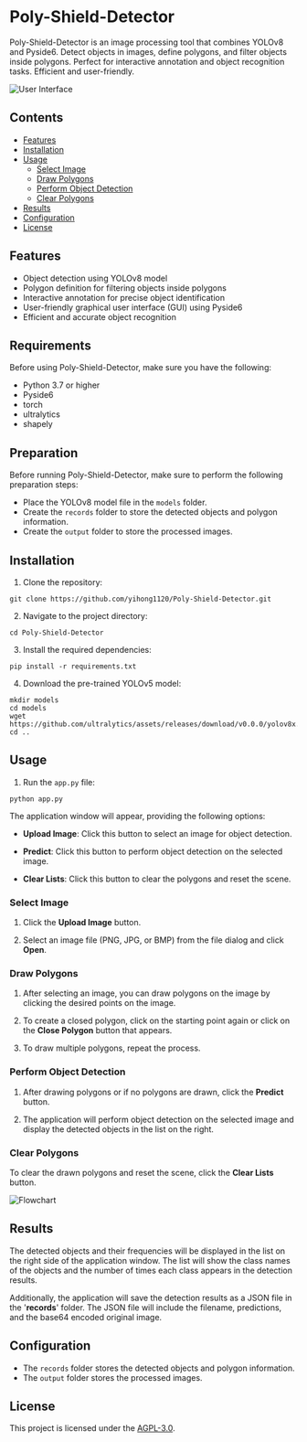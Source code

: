 # Poly-Shield-Detector

Poly-Shield-Detector is an image processing tool that combines YOLOv8 and Pyside6. Detect objects in images, define polygons, and filter objects inside polygons. Perfect for interactive annotation and object recognition tasks. Efficient and user-friendly.

![User Interface](https://github.com/yihong1120/Poly-Shield-Detector/blob/main/images/User_Interface.png)

## Contents

- [Features](#features)
- [Installation](#installation)
- [Usage](#usage)
  - [Select Image](#select-image)
  - [Draw Polygons](#draw-polygons)
  - [Perform Object Detection](#perform-object-detection)
  - [Clear Polygons](#clear-polygons)
- [Results](#results)
- [Configuration](#configuration)
- [License](#license)

## Features

- Object detection using YOLOv8 model
- Polygon definition for filtering objects inside polygons
- Interactive annotation for precise object identification
- User-friendly graphical user interface (GUI) using Pyside6
- Efficient and accurate object recognition

## Requirements

Before using Poly-Shield-Detector, make sure you have the following:

- Python 3.7 or higher
- Pyside6
- torch
- ultralytics
- shapely

## Preparation

Before running Poly-Shield-Detector, make sure to perform the following preparation steps:

- Place the YOLOv8 model file in the `models` folder.
- Create the `records` folder to store the detected objects and polygon information.
- Create the `output` folder to store the processed images.

## Installation

1. Clone the repository:

```shell
git clone https://github.com/yihong1120/Poly-Shield-Detector.git
```

2. Navigate to the project directory:

```shell
cd Poly-Shield-Detector
```

3. Install the required dependencies:

```shell
pip install -r requirements.txt
```

4. Download the pre-trained YOLOv5 model:

```shell
mkdir models
cd models
wget https://github.com/ultralytics/assets/releases/download/v0.0.0/yolov8x.pt
cd ..
```

## Usage

1. Run the `app.py` file:

```shell
python app.py
```

The application window will appear, providing the following options:

* **Upload Image**: Click this button to select an image for object detection.

* **Predict**: Click this button to perform object detection on the selected image.

* **Clear Lists**: Click this button to clear the polygons and reset the scene.

### Select Image

1. Click the **Upload Image** button.

2. Select an image file (PNG, JPG, or BMP) from the file dialog and click **Open**.

### Draw Polygons
1. After selecting an image, you can draw polygons on the image by clicking the desired points on the image.

2. To create a closed polygon, click on the starting point again or click on the **Close Polygon** button that appears.

3. To draw multiple polygons, repeat the process.

### Perform Object Detection

1. After drawing polygons or if no polygons are drawn, click the **Predict** button.

2. The application will perform object detection on the selected image and display the detected objects in the list on the right.

### Clear Polygons

To clear the drawn polygons and reset the scene, click the **Clear Lists** button.

![Flowchart](https://github.com/yihong1120/Poly-Shield-Detector/blob/main/images/flowchart.png)

## Results

The detected objects and their frequencies will be displayed in the list on the right side of the application window. The list will show the class names of the objects and the number of times each class appears in the detection results.

Additionally, the application will save the detection results as a JSON file in the '**records**' folder. The JSON file will include the filename, predictions, and the base64 encoded original image.

## Configuration

- The `records` folder stores the detected objects and polygon information.
- The `output` folder stores the processed images.

## License

This project is licensed under the [AGPL-3.0](https://github.com/yihong1120/YOLOv8-PostProcessing-PRCurve/blob/main/LICENSE).
